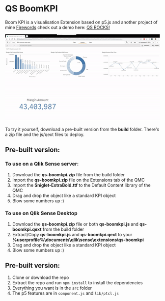 # QS BoomKPI

Boom KPI is a visualisation Extension based on p5.js and another project of mine [Firewords](https://github.com/borismichel/firewords) check out a demo here: [QS ROCKS!](https://firewords.herokuapp.com?QS%20ROCKS!)

![Awesome GIF here](./assets/intro.gif)

To try it yourself, download a pre-built version from the **build** folder. There's a zip file and the js/qext files to deploy.

## Pre-built version:

### To use on a Qlik Sense server:

1. Download the **qs-boomkpi.zip** file from the build folder
2. Import the **qs-boomkpi.zip** file on the Extensions tab of the QMC
3. Import the **Sniglet-ExtraBold.ttf** to the Default Content library of the QMC
4. Drag and drop the object like a standard KPI object
5. Blow some numbers up :)

### To use on Qlik Sense Desktop

1. Download the **qs-boomkpi.zip** file or both **qs-boomkpi.js** and **qs-boomkpi.qext** from the build folder
2. Extract/Copy **qs-boomkpi.js** and **qs-boomkpi.qext** to your **%userprofile%\documents\qlik\sense\extensions\qs-boomkpi**
3. Drag and drop the object like a standard KPI object
4. Blow some numbers up :)

## Pre-built version:

1. Clone or download the repo
2. Extract the repo and run ``npm install`` to install the dependencies
3. Everything you want is in the ``src`` folder
4. The p5 features are in ``component.js`` and ``lib/ptcl.js``